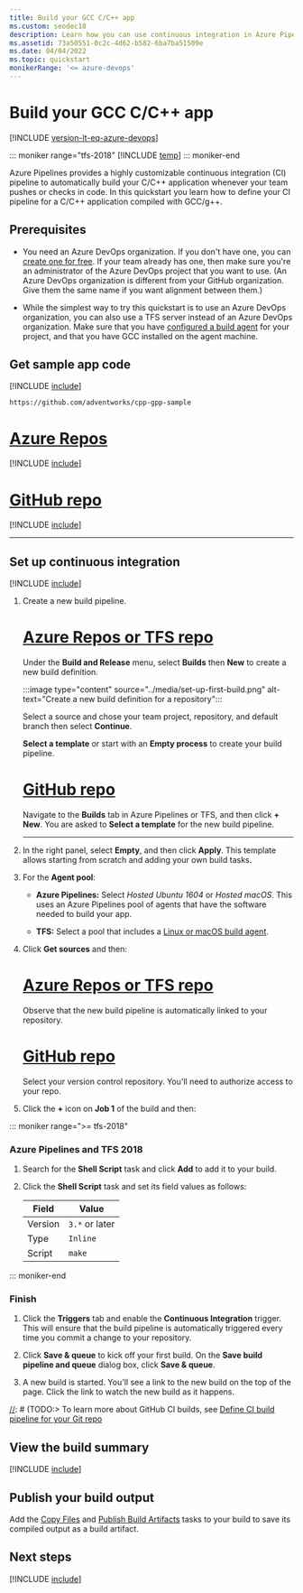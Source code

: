 ```yaml
---
title: Build your GCC C/C++ app
ms.custom: seodec18
description: Learn how you can use continuous integration in Azure Pipelines to automatically build your GCC C/C++ app.
ms.assetid: 73a50551-0c2c-4d62-b582-6ba7ba51509e
ms.date: 04/04/2022
ms.topic: quickstart
monikerRange: '<= azure-devops'
---
```


# Build your GCC C/C++ app

[!INCLUDE [version-lt-eq-azure-devops](../../../includes/version-lt-eq-azure-devops.md)]


::: moniker range="tfs-2018"
[!INCLUDE [temp](../../includes/concept-rename-note.md)]
::: moniker-end

Azure Pipelines provides a highly customizable continuous integration (CI) pipeline to automatically build your C/C++ application whenever your team pushes or checks in code. In this quickstart you learn how to define your CI pipeline for a C/C++ application compiled with GCC/g++.

## Prerequisites

* You need an Azure DevOps organization. If you don't have one, you can [create one for free](https://go.microsoft.com/fwlink/?LinkId=307137). If your team already has one, then make sure you're an administrator of the Azure DevOps project that you want to use.  (An Azure DevOps organization is different from your GitHub organization. Give them the same name if you want alignment between them.)

* While the simplest way to try this quickstart is to use an Azure DevOps organization, you can also use a TFS server instead of an Azure DevOps organization. Make sure that you have [configured a build agent](../../agents/agents.md) for your project, and that you have GCC installed on the agent machine.

## Get sample app code

[!INCLUDE [include](../includes/get-sample-code-intro.md)]

```
https://github.com/adventworks/cpp-gpp-sample
```

# [Azure Repos](#tab/vsts)

[!INCLUDE [include](../includes/get-sample-code-repos-update-2.md)]

# [GitHub repo](#tab/github)

[!INCLUDE [include](../includes/get-sample-code-github.md)]

---

## Set up continuous integration

[!INCLUDE [include](../../includes/ci-quickstart-intro.md)]

[//]: # (TODO: Restore use of includes when we get support for using them in a list.)

1. Create a new build pipeline.

   # [Azure Repos or TFS repo](#tab/vsts)

   Under the **Build and Release** menu, select **Builds** then **New** to create a new build definition.

   :::image type="content" source="../media/set-up-first-build.png" alt-text="Create a new build definition for a repository":::

   Select a source and chose your team project, repository, and default branch then select **Continue**.
    
   **Select a template** or start with an **Empty process** to create your build pipeline.

   # [GitHub repo](#tab/github)

   Navigate to the **Builds** tab in Azure Pipelines or TFS, and then click **+ New**. You are asked to **Select a template** for the new build pipeline.

   ---

2. In the right panel, select **Empty**, and then click **Apply**. This template allows starting from scratch and adding your own build tasks.

3. For the **Agent pool**:

   * **Azure Pipelines:** Select _Hosted Ubuntu 1604_ or _Hosted macOS_. This uses an Azure Pipelines pool of agents that have the software needed to build your app.

   * **TFS:** Select a pool that includes a [Linux or macOS build agent](../../agents/agents.md).

4. Click **Get sources** and then:

   # [Azure Repos or TFS repo](#tab/vsts)

   Observe that the new build pipeline is automatically linked to your repository.

   # [GitHub repo](#tab/github)

   Select your version control repository. You'll need to authorize access to your repo.

5. Click the **+** icon on **Job 1** of the build and then:

::: moniker range=">= tfs-2018"

  ### Azure Pipelines and TFS 2018

  1. Search for the **Shell Script** task and click **Add** to add it to your build.

  1. Click the **Shell Script** task and set its field values as follows:

      Field   | Value
      ------- | -----
      Version | `3.*` or later
      Type    | `Inline`
      Script  | `make`

::: moniker-end

  ### Finish

1. Click the **Triggers** tab and enable the **Continuous Integration** trigger. This will ensure that the build pipeline is automatically triggered every time you commit a change to your repository.

1. Click **Save & queue** to kick off your first build. On the **Save build pipeline and queue** dialog box, click **Save & queue**.

1. A new build is started. You'll see a link to the new build on the top of the page. Click the link to watch the new build as it happens.

[//]: # (TODO:> [!TIP])
[//]: # (TODO:> To learn more about GitHub CI builds, see [Define CI build pipeline for your Git repo](#)

## View the build summary

[!INCLUDE [include](../includes/view-build-summary.md)]

## Publish your build output

Add the [Copy Files](/azure/devops/pipelines/tasks/reference/copy-files-v2) and [Publish Build Artifacts](/azure/devops/pipelines/tasks/reference/publish-build-artifacts-v1) tasks to your build to save its compiled output as a build artifact.

## Next steps

[!INCLUDE [include](../includes/ci-web-app-next-steps.md)]
